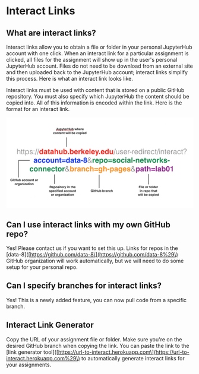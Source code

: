 # Interact Links

## What are interact links?

Interact links allow you to obtain a file or folder in your personal JupyterHub account with one click. When an interact link for a particular assignment is clicked, all files for the assignment will show up in the user's personal JupyterHub account. Files do not need to be download from an external site and then uploaded back to the JupyterHub account; interact links simplify this process. Here is what an interact link looks like.

Interact links must be used with content that is stored on a public GitHub repository. You must also specify which JupyterHub the content should be copied into. All of this information is encoded within the link. Here is the format for an interact link.

![](/assets/interact-link.png)

## Can I use interact links with my own GitHub repo?

Yes! Please contact us if you want to set this up. Links for repos in the \[data-8\]\([https://github.com/data-8\](https://github.com/data-8%29\) GitHub organization will work automatically, but we will need to do some setup for your personal repo.

## Can I specify branches for interact links?

Yes! This is a newly added feature, you can now pull code from a specific branch.

## Interact Link Generator

Copy the URL of your assignment file or folder. Make sure you're on the desired GitHub branch when copying the link. You can paste the link to the \[link generator tool\]\([https://url-to-interact.herokuapp.com\](https://url-to-interact.herokuapp.com%29\) to automatically generate interact links for your assignments.

